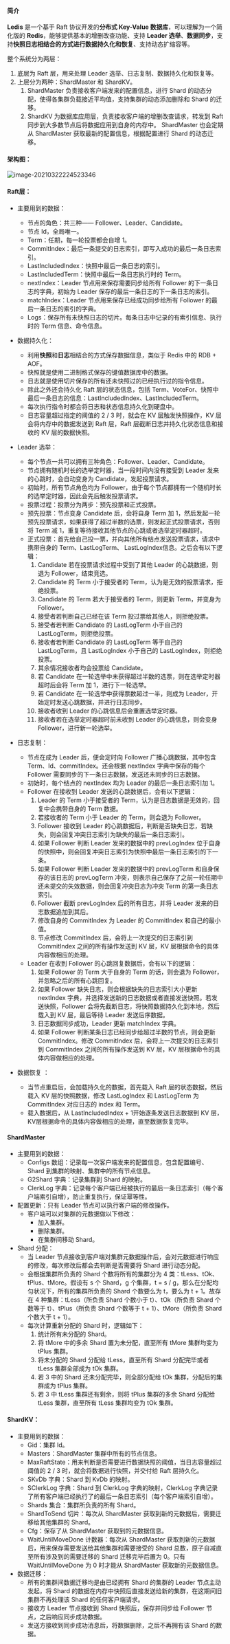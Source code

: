 #### 简介

**Ledis** 是一个基于 Raft 协议开发的**分布式 Key-Value 数据库**，可以理解为一个简化版的 **Redis**，能够提供基本的增删改查功能、支持 **Leader 选举**、**数据同步**，支持**快照日志相结合的方式进行数据持久化和恢复**、支持动态扩缩容等。

整个系统分为两层：

1.  底层为 Raft 层，用来处理 Leader 选举、日志复制、数据持久化和恢复等。
2.  上层分为两种：ShardMaster 和 ShardKV。
    1.  ShardMaster 负责接收客户端发来的配置信息，进行 Shard 的动态分配，使得各集群负载接近平均值，支持集群的动态添加删除和 Shard 的迁移。
    2.  ShardKV 为数据库应用层，负责接收客户端的增删改查请求，转发到 Raft 同步到大多数节点后将数据应用到自身的内存中。 ShardMaster 也会定期从 ShardMaster 获取最新的配置信息，根据配置进行 Shard 的动态迁移。
    

#### 架构图：

![image-20210322224523346](assets/image-20210322224523346.png)


#### Raft层：

-   主要用到的数据：
    -   节点的角色：共三种—— Follower、Leader、Candidate。
    -   节点 Id，全局唯一。
    -   Term：任期，每一轮投票都会自增 1。
    -   CommitIndex：最后一条提交的日志索引，即写入成功的最后一条日志索引。
    -   LastIncludedIndex：快照中最后一条日志的索引。
    -   LastIncludedTerm：快照中最后一条日志执行时的 Term。
    -   nextIndex：Leader 节点用来保存需要同步给所有 Follower 的下一条日志的字典，初始为 Leader 保存的最后一条日志的下一条日志的索引。
    -   matchIndex：Leader 节点用来保存已经成功同步给所有 Follower 的最后一条日志的索引的字典。
    -   Logs：保存所有未快照日志的切片。每条日志中记录的有索引信息、执行时的 Term 信息、命令信息。

-   数据持久化：
    -   利用**快照**和**日志**相结合的方式保存数据信息，类似于 Redis 中的 RDB + AOF。
    -   快照就是使用二进制格式保存的键值数据库中的数据。
    -   日志就是使用切片保存的所有还未快照过的已经执行过的指令信息。
    -   除此之外还会持久化 Raft 层的状态信息，包括 Term、VoteFor、快照中最后一条日志的信息：LastIncludedIndex、LastIncludedTerm。
    -   每次执行指令时都会将日志和状态信息持久化到硬盘中。
    -   日志容量超过指定的阈值的 2 / 3 时，就会在 KV 层触发快照操作，KV 层会将内存中的数据发送到 Raft 层，Raft 层截断日志并持久化状态信息和接收的 KV 层的数据快照。

-   Leader 选举：
    -   每个节点一共可以拥有三种角色：Follower、Leader、Candidate。
    -   节点拥有随机时长的选举定时器，当一段时间内没有接受到 Leader 发来的心跳时，会自动变身为 Candidate，发起投票请求。
    -   初始时，所有节点角色均为 Follower，由于每个节点都拥有一个随机时长的选举定时器，因此会先后触发投票请求。
    -   投票过程：投票分为两步：预先投票和正式投票。
    -   预先投票：节点变身 Candidate 后，会将自身 Term 加 1，然后发起一轮预先投票请求，如果获得了超过半数的选票，则发起正式投票请求，否则将 Term 减 1，重复等待接收其他节点的心跳或者选举定时器超时。
    -   正式投票：首先给自己投一票，并向其他所有结点发送投票请求，请求中携带自身的 Term、LastLogTerm、 LastLogIndex信息。之后会有以下逻辑：
        1.  Candidate 若在投票请求过程中受到了其他 Leader 的心跳数据，则退为 Follower，结束竞选。
        2.  Candidate 的 Term 小于接受者的 Term，认为是无效的投票请求，拒绝投票。
        3.  Candidate 的 Term 若大于接受者的 Term，则更新 Term，并变身为 Follower。
        4.  接受者若判断自己已经在该 Term 投过票给其他人，则拒绝投票。
        5.  接受者若判断 Candidate 的 LastLogTerm 小于自己的 LastLogTerm，则拒绝投票。
        6.  接收者若判断 Candidate 的 LastLogTerm 等于自己的 LastLogTerm，且 LastLogIndex 小于自己的 LastLogIndex，则拒绝投票。
        7.  其余情况接收者均会投票给 Candidate。
        8.  若 Candidate 在一轮选举中未获得超过半数的选票，则在选举定时器超时后会将 Term 加 1，进行下一轮选举。
        9.  若 Candidate 在一轮选举中获得票数超过一半，则成为 Leader，开始定时发送心跳数据，并进行日志同步。
        10.  接收者收到 Leader 的心跳信息后会重置选举定时器。
        11.  接收者若在选举定时器超时前未收到 Leader 的心跳信息，则会变身 Follower，进行新一轮选举。
-   日志复制：
    -   节点在成为 Leader 后，便会定时向 Follower 广播心跳数据，其中包含 Term、Id、commitIndex。还会根据 nextIndex 字典中保存的每个 Follower 需要同步的下一条日志数据，发送还未同步的日志数据。
    -   初始时，每个结点的 nextIndex 均为 Leader 的最后一条日志索引加 1。
    -   Follower 在接收到 Leader 发送的心跳数据后，会有以下逻辑：
        1.  Leader 的 Term 小于接受者的 Term，认为是日志数据是无效的，回复中会携带自身的 Term 数据。
        2.  若接收者的 Term 小于 Leader 的 Term，则会退为 Follower。
        3.  Follower 接收到 Leader 的心跳数据后，判断是否缺失日志，若缺失，则会回复冲突日志索引为缺失的最后一条日志索引。
        4.  如果 Follower 判断 Leader 发来的数据中的 prevLogIndex 位于自身的快照中，则会回复冲突日志索引为快照中最后一条日志索引的下一条。
        5.  如果 Follower 判断 Leader 发来的数据中的 prevLogTerm 和自身保存的该日志的 prevLogTerm 冲突，则表示自己保存了之前一轮任期中还未提交的失效数据，则会回复冲突日志为冲突 Term 的第一条日志索引。
        6.  Follower 截断 prevLogIndex 后的所有日志，并将 Leader 发来的日志数据追加到其后。
        7.  修改自身的 CommitIndex 为 Leader 的 CommitIndex 和自己的最小值。
        8.  节点修改 CommitIndex 后，会将上一次提交的日志索引到 CommitIndex 之间的所有操作发送到 KV 层，KV 层根据命令的具体内容做相应的处理。
    -   Leader 在收到 Follower 的心跳回复数据后，会有以下的逻辑：
        1.  如果 Follower 的 Term 大于自身的 Term 的话，则会退为 Follower，并忽略之后的所有心跳回复。
        2.  如果 Follower 缺失日志，则会根据缺失的日志索引大小更新 nextIndex 字典，并选择发送新的日志数据或者直接发送快照。若发送快照，Follower 会将先截断日志，将快照数据持久化到本地，然后载入到 KV 层，最后等待 Leader 发送后序数据。
        3.  日志数据同步成功，Leader 更新 matchIndex 字典。
        4.  如果 Follower 判断某条日志已经同步给超过半数的节点，则会更新 CommitIndex。修改 CommitIndex 后，会将上一次提交的日志索引到 CommitIndex 之间的所有操作发送到 KV 层，KV 层根据命令的具体内容做相应的处理。
-   数据恢复 ：
    -   当节点重启后，会加载持久化的数据，首先载入 Raft 层的状态数据，然后载入 KV 层的快照数据，修改 LastLogIndex 和 LastLogTerm 为 CommitIndex 对应日志的 index 和 Term。
    -   载入数据后，从 LastIncludedIndex + 1开始逐条发送日志数据到 KV 层，KV层根据命令的具体内容做相应的处理，直至数据恢复完毕。

#### ShardMaster

-   主要用到的数据：
    -   Configs 数组：记录每一次客户端发来的配置信息，包含配置编号、Shard 到集群的映射、集群中的所有节点信息。
    -   G2Shard 字典：记录集群到 Shard 的映射。
    -   ClerkLog 字典：记录每个客户端已经被执行的最后一条日志索引（每个客户端索引自增），防止重复执行，保证幂等性。
-   配置更新：只有 Leader 节点可以执行客户端的修改操作。
    -   客户端可以对集群的元数据做以下修改：
        -   加入集群。
        -   删除集群。
        -   在集群间移动 Shard。
-   Shard 分配：
    -   当 Leader 节点接收到客户端对集群元数据操作后，会对元数据进行响应的修改，每次修改后都会去判断是否需要将 Shard 进行动态分配。
    -   会根据集群所负责的 Shard 个数将所有的集群分为 4 类：tLess、tOk、tPlus、tMore。假设有 s 个 Shard，g 个集群，t = s / g，那么在分配均匀状况下，所有的集群所负责的 Shard 个数要么为 t，要么为 t + 1。故存在 4 种集群：tLess（所负责 Shard 个数小于 t）、tOk（所负责 Shard 个数等于 t）、tPlus（所负责 Shard 个数等于 t + 1）、tMore（所负责 Shard 个数大于 t + 1）。
    -   每次计算重新分配的 Shard 时，逻辑如下：
        1.  统计所有未分配的 Shard。
        2.  将 tMore 中的多余 Shard 置为未分配，直至所有 tMore 集群均变为 tPlus 集群。
        3.  将未分配的 Shard 分配给 tLess，直至所有 Shard 分配完毕或者 tLess 集群全部成为 tOk 集群。
        4.  若 3 中的 Shard 还未分配完毕，则全部分配给 tOk 集群，分配后的集群成为 tPlus 集群。
        5.  若 3 中 tLess 集群还有剩余，则将 tPlus 集群的多余 Shard 分配给 tLess 集群，直至所有 tLess 集群均变为 tOk 集群。

#### ShardKV：

-   主要用到的数据：
    -   Gid：集群 Id。
    -   Masters：ShardMaster 集群中所有的节点信息。
    -   MaxRaftState：用来判断是否需要进行数据快照的阈值，当日志容量超过阈值的 2 / 3 时，就会将数据进行快照，并交付给 Raft 层持久化。
    -   SKvDb 字典：Shard 到 KvDb 的映射。
    -   SClerkLog 字典：Shard 到 ClerkLog 字典的映射，ClerkLog 字典记录了所有客户端已经执行了的最后一条日志索引（每个客户端索引自增）。
    -   Shards 集合：集群所负责的所有 Shard。
    -   ShardToSend 切片：每次从 ShardMaster 获取到新的元数据后，需要迁移给其他集群的 Shard。
    -   Cfg：保存了从 ShardMaster 获取到的元数据信息。
    -   WaitUntilMoveDone 计数器：每次从 ShardMaster 获取到新的元数据后，用来保存需要发送给其他集群和需要接受的 Shard 总数，原子自减直至所有涉及到的需要迁移的 Shard 迁移完毕后置为 0。只有 WaitUntilMoveDone 为 0 时才能从 ShardMaster 获取新的元数据信息。
-   数据迁移：
    -   所有的集群间数据迁移均是由已经拥有 Shard 的集群的 Leader 节点主动发起，将 Shard 的数据在内存中快照后直接发送给新的集群，在这期间旧集群不再处理该 Shard 的任何客户端请求。
    -   接收方 Leader 节点接收到 Shard 快照后，保存并同步给 Follower 节点，之后响应同步成功数据。
    -   发送方接收到同步成功消息后，将数据删除，之后不再拥有该 Shard 的数据。
